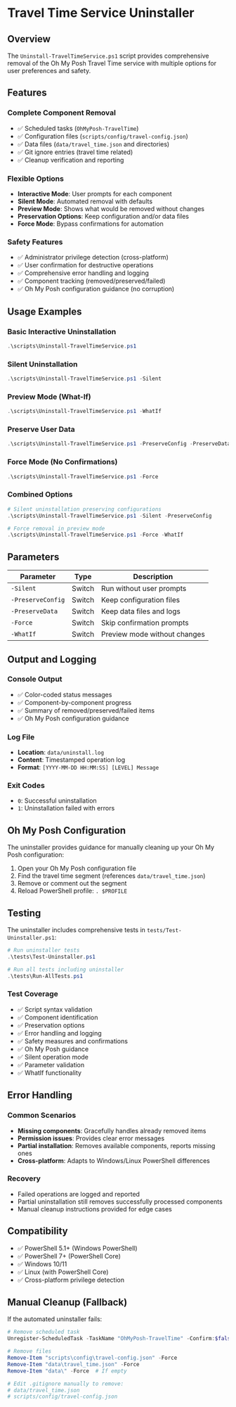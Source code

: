 # Travel Time Service Uninstaller

## Overview

The `Uninstall-TravelTimeService.ps1` script provides comprehensive removal of the Oh My Posh Travel Time service with multiple options for user preferences and safety.

## Features

### Complete Component Removal
- ✅ Scheduled tasks (`OhMyPosh-TravelTime`)
- ✅ Configuration files (`scripts/config/travel-config.json`)
- ✅ Data files (`data/travel_time.json` and directories)
- ✅ Git ignore entries (travel time related)
- ✅ Cleanup verification and reporting

### Flexible Options
- **Interactive Mode**: User prompts for each component
- **Silent Mode**: Automated removal with defaults
- **Preview Mode**: Shows what would be removed without changes
- **Preservation Options**: Keep configuration and/or data files
- **Force Mode**: Bypass confirmations for automation

### Safety Features
- ✅ Administrator privilege detection (cross-platform)
- ✅ User confirmation for destructive operations
- ✅ Comprehensive error handling and logging
- ✅ Component tracking (removed/preserved/failed)
- ✅ Oh My Posh configuration guidance (no corruption)

## Usage Examples

### Basic Interactive Uninstallation
```powershell
.\scripts\Uninstall-TravelTimeService.ps1
```

### Silent Uninstallation
```powershell
.\scripts\Uninstall-TravelTimeService.ps1 -Silent
```

### Preview Mode (What-If)
```powershell
.\scripts\Uninstall-TravelTimeService.ps1 -WhatIf
```

### Preserve User Data
```powershell
.\scripts\Uninstall-TravelTimeService.ps1 -PreserveConfig -PreserveData
```

### Force Mode (No Confirmations)
```powershell
.\scripts\Uninstall-TravelTimeService.ps1 -Force
```

### Combined Options
```powershell
# Silent uninstallation preserving configurations
.\scripts\Uninstall-TravelTimeService.ps1 -Silent -PreserveConfig

# Force removal in preview mode
.\scripts\Uninstall-TravelTimeService.ps1 -Force -WhatIf
```

## Parameters

| Parameter | Type | Description |
|-----------|------|-------------|
| `-Silent` | Switch | Run without user prompts |
| `-PreserveConfig` | Switch | Keep configuration files |
| `-PreserveData` | Switch | Keep data files and logs |
| `-Force` | Switch | Skip confirmation prompts |
| `-WhatIf` | Switch | Preview mode without changes |

## Output and Logging

### Console Output
- ✅ Color-coded status messages
- ✅ Component-by-component progress
- ✅ Summary of removed/preserved/failed items
- ✅ Oh My Posh configuration guidance

### Log File
- **Location**: `data/uninstall.log`
- **Content**: Timestamped operation log
- **Format**: `[YYYY-MM-DD HH:MM:SS] [LEVEL] Message`

### Exit Codes
- `0`: Successful uninstallation
- `1`: Uninstallation failed with errors

## Oh My Posh Configuration

The uninstaller provides guidance for manually cleaning up your Oh My Posh configuration:

1. Open your Oh My Posh configuration file
2. Find the travel time segment (references `data/travel_time.json`)
3. Remove or comment out the segment
4. Reload PowerShell profile: `. $PROFILE`

## Testing

The uninstaller includes comprehensive tests in `tests/Test-Uninstaller.ps1`:

```powershell
# Run uninstaller tests
.\tests\Test-Uninstaller.ps1

# Run all tests including uninstaller
.\tests\Run-AllTests.ps1
```

### Test Coverage
- ✅ Script syntax validation
- ✅ Component identification
- ✅ Preservation options
- ✅ Error handling and logging
- ✅ Safety measures and confirmations
- ✅ Oh My Posh guidance
- ✅ Silent operation mode
- ✅ Parameter validation
- ✅ WhatIf functionality

## Error Handling

### Common Scenarios
- **Missing components**: Gracefully handles already removed items
- **Permission issues**: Provides clear error messages
- **Partial installation**: Removes available components, reports missing ones
- **Cross-platform**: Adapts to Windows/Linux PowerShell differences

### Recovery
- Failed operations are logged and reported
- Partial uninstallation still removes successfully processed components
- Manual cleanup instructions provided for edge cases

## Compatibility

- ✅ PowerShell 5.1+ (Windows PowerShell)
- ✅ PowerShell 7+ (PowerShell Core)
- ✅ Windows 10/11
- ✅ Linux (with PowerShell Core)
- ✅ Cross-platform privilege detection

## Manual Cleanup (Fallback)

If the automated uninstaller fails:

```powershell
# Remove scheduled task
Unregister-ScheduledTask -TaskName "OhMyPosh-TravelTime" -Confirm:$false

# Remove files
Remove-Item "scripts\config\travel-config.json" -Force
Remove-Item "data\travel_time.json" -Force
Remove-Item "data\" -Force  # If empty

# Edit .gitignore manually to remove:
# data/travel_time.json
# scripts/config/travel-config.json
```